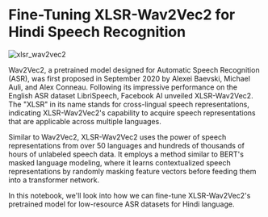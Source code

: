 # Fine-Tuning XLSR-Wav2Vec2 for Hindi Speech Recognition

![xlsr_wav2vec2](https://github.com/gelsonm/XLSR-Wav2Vec2-Hindi/assets/37416550/3ce4060e-929f-4b1e-9043-e1d3e95cffcd)

Wav2Vec2, a pretrained model designed for Automatic Speech Recognition (ASR), was first proposed in September 2020 by Alexei Baevski, Michael Auli, and Alex Conneau. Following its impressive performance on the English ASR dataset LibriSpeech, Facebook AI unveiled XLSR-Wav2Vec2. The "XLSR" in its name stands for cross-lingual speech representations, indicating XLSR-Wav2Vec2's capability to acquire speech representations that are applicable across multiple languages.

Similar to Wav2Vec2, XLSR-Wav2Vec2 uses the power of speech representations from over 50 languages and hundreds of thousands of hours of unlabeled speech data. It employs a method similar to BERT's masked language modeling, where it learns contextualized speech representations by randomly masking feature vectors before feeding them into a transformer network.

In this notebook, we'll look into how we can fine-tune XLSR-Wav2Vec2's pretrained model for low-resource ASR datasets for Hindi language.
